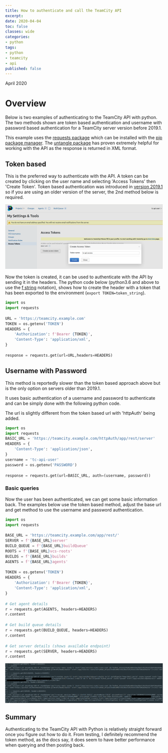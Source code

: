```yaml
---
title: How to authenticate and call the TeamCity API
excerpt: 
date: 2020-04-04
toc: false
classes: wide
categories:
- python
tags:
- python
- teamcity
- api
published: false
---
```

April 2020

# Overview

Below is two examples of authenticating to the TeamCity API with python. The two methods shown are token based authentication and username with password based authentication for a TeamCity server version before 2019.1.

This example uses the [requests package] which can be installed with the [pip package manager]. The [untangle package] has proven extremely helpful for working with the API as the response is returned in XML format.

## Token based

This is the preferred way to authenticate with the API. A token can be created by clicking on the user name and selecting 'Access Tokens' then 'Create Token'. Token based authentication was introduced in [version 2019.1] so if you are using an older version of the server, the 2nd method below is required.

![Generating a user token in TeamCIty](/images/teamcity-api/tc-token.png)

Now the token is created, it can be used to authenticate with the API by sending it in the headers.
The python code below (python3.6 and above to use the [f string] notation), shows how to create the header with a token that has been exported to the environment (``` export TOKEN=token_string ```).

```python
import os
import requests

URL = 'https://teamcity.example.com'
TOKEN = os.getenv('TOKEN')
HEADERS = {
    'Authorization': f'Bearer {TOKEN}',
    'Content-Type': 'application/xml',
}

response = requests.get(url=URL,headers=HEADERS)
```

## Username with Password

This method is reportedly slower than the token based approach above but is the only option on servers older than 2019.1.

It uses basic authentication of a username and password to authenticate and can be simply done with the following python code.

The url is slightly different from the token based url with 'httpAuth' being added.

```python
import os
import requests
BASIC_URL = 'https://teamcity.example.com/httpAuth/app/rest/server'
HEADERS = {
    'Content-Type': 'application/json',
}
username = 'tc-api-user'
password = os.getenv('PASSWORD')

response = requests.get(url=BASIC_URL, auth=(username, password))
```

### Basic queries

Now the user has been authenticated, we can get some basic information back. The examples below use the token based method, adjust the base url and get method to use the username and password authentication.

```python
import os
import requests

BASE_URL = 'https://teamcity.example.com/app/rest/'
SERVER = f'{BASE_URL}server'
BUILD_QUEUE = f'{BASE_URL}buildQueue'
ROOTS = f'{BASE_URL}vcs-roots'
BUILDS = f'{BASE_URL}builds'
AGENTS = f'{BASE_URL}agents'

TOKEN = os.getenv('TOKEN')
HEADERS = {
    'Authorization': f'Bearer {TOKEN}',
    'Content-Type': 'application/xml',
}

# Get agent details
r = requests.get(AGENTS, headers=HEADERS)
r.content

# Get build queue details
r = requests.get(BUILD_QUEUE, headers=HEADERS)
r.content

# Get server details (shows available endpoint)
r = requests.get(SERVER, headers=HEADERS)
r.content
```

![Output of above commands](/images/teamcity-api/output.png)

## Summary

Authenticating to the TeamCity API with Python is relatively straight forward once you figure out how to do it. From testing, I definitely recommend the token method, as the docs say, it does seem to have better performance when querying and then posting back.

[TeamCity API docs]: https://www.jetbrains.com/help/teamcity/rest-api.html#RESTAPI-RESTAuthentication
[version 2019.1]: https://blog.jetbrains.com/teamcity/2019/05/teamcity-2019-1/
[f string]: https://realpython.com/python-f-strings/#f-strings-a-new-and-improved-way-to-format-strings-in-python
[untangle package]: https://untangle.readthedocs.io/en/latest/
[requests package]: https://requests.readthedocs.io/en/master/
[pip package manager]: https://packaging.python.org/tutorials/installing-packages/